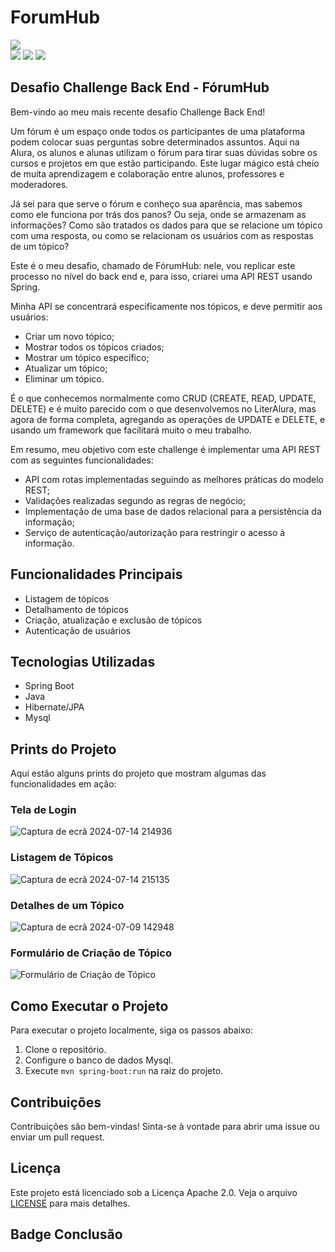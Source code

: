 # ForumHub

<img src="http://img.shields.io/static/v1?label=STATUS&message=EM%20DESENVOLVIMENTO&color=blue&style=for-the-badge"/>
<div>
  <img src="https://img.shields.io/badge/maven--central-v4.0.0-white"/>
  <img src="https://img.shields.io/badge/spring--boot-v3.3.1-white"/>
  <img src="https://img.shields.io/badge/java--jwt-v4.2.1-white"/>
</div>

## Desafio Challenge Back End - FórumHub

Bem-vindo ao meu mais recente desafio Challenge Back End!

Um fórum é um espaço onde todos os participantes de uma plataforma podem colocar suas perguntas sobre determinados assuntos. Aqui na Alura, os alunos e alunas utilizam o fórum para tirar suas dúvidas sobre os cursos e projetos em que estão participando. Este lugar mágico está cheio de muita aprendizagem e colaboração entre alunos, professores e moderadores.

Já sei para que serve o fórum e conheço sua aparência, mas sabemos como ele funciona por trás dos panos? Ou seja, onde se armazenam as informações? Como são tratados os dados para que se relacione um tópico com uma resposta, ou como se relacionam os usuários com as respostas de um tópico?

Este é o meu desafio, chamado de FórumHub: nele, vou replicar este processo no nível do back end e, para isso, criarei uma API REST usando Spring.

Minha API se concentrará especificamente nos tópicos, e deve permitir aos usuários:

- Criar um novo tópico;
- Mostrar todos os tópicos criados;
- Mostrar um tópico específico;
- Atualizar um tópico;
- Eliminar um tópico.

É o que conhecemos normalmente como CRUD (CREATE, READ, UPDATE, DELETE) e é muito parecido com o que desenvolvemos no LiterAlura, mas agora de forma completa, agregando as operações de UPDATE e DELETE, e usando um framework que facilitará muito o meu trabalho.

Em resumo, meu objetivo com este challenge é implementar uma API REST com as seguintes funcionalidades:

- API com rotas implementadas seguindo as melhores práticas do modelo REST;
- Validações realizadas segundo as regras de negócio;
- Implementação de uma base de dados relacional para a persistência da informação;
- Serviço de autenticação/autorização para restringir o acesso à informação.

## Funcionalidades Principais

- Listagem de tópicos
- Detalhamento de tópicos
- Criação, atualização e exclusão de tópicos
- Autenticação de usuários

## Tecnologias Utilizadas

- Spring Boot
- Java
- Hibernate/JPA
- Mysql

## Prints do Projeto

Aqui estão alguns prints do projeto que mostram algumas das funcionalidades em ação:

### Tela de Login

![Captura de ecrã 2024-07-14 214936](https://github.com/user-attachments/assets/1cadc80b-708a-4ed8-923b-b73e7a7dd096)

### Listagem de Tópicos

![Captura de ecrã 2024-07-14 215135](https://github.com/user-attachments/assets/75c46b28-a129-453f-930c-c532f34bbeee)


### Detalhes de um Tópico

![Captura de ecrã 2024-07-09 142948](https://github.com/user-attachments/assets/47c51373-14b8-4492-acc2-7bf61728568e)


### Formulário de Criação de Tópico

![Formulário de Criação de Tópico](screenshots/form_criacao_topico.png "Formulário de Criação de Tópico")

## Como Executar o Projeto

Para executar o projeto localmente, siga os passos abaixo:

1. Clone o repositório.
2. Configure o banco de dados Mysql.
3. Execute `mvn spring-boot:run` na raiz do projeto.

## Contribuições

Contribuições são bem-vindas! Sinta-se à vontade para abrir uma issue ou enviar um pull request.

## Licença

Este projeto está licenciado sob a Licença Apache 2.0. Veja o arquivo [LICENSE](LICENSE) para mais detalhes.

## Badge Conclusão



